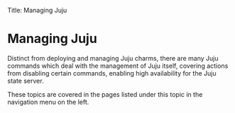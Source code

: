 Title: Managing Juju  


# Managing Juju

Distinct from deploying and managing Juju charms, there are many Juju commands 
which deal with the management of Juju itself, covering actions from disabling
certain commands, enabling high availability for the Juju state server.

These topics are covered in the pages listed under this topic in the navigation 
menu on the left.
